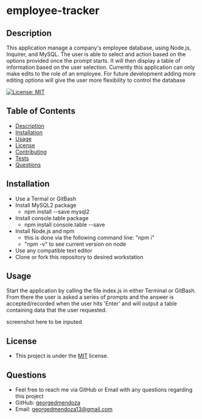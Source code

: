 # employee-tracker

 ## Description 
  This application manage a company's employee database, using Node.js, Inquirer, and MySQL. The user is able to select and action based on the options provided once the prompt starts. It will then display a table of information based on the user selection. Currently this application can only make edits to the role of an employee. For future development adding more editing options will give the user more flexibility to control the database

  [![License: MIT](https://img.shields.io/badge/License-MIT-yellow.svg)](https://opensource.org/licenses/MIT)
  ## Table of Contents
  - [Description](#description)
  - [Installation](#installation)
  - [Usage](#usage)
  - [License](#license)
  - [Contributing](#contributing)
  - [Tests](#tests)
  - [Questions](#questions)

  ## Installation 
  - Use a Termal or GitBash
  - Install MySQL2 package 
    - npm install --save mysql2
  - Install console.table package 
    - npm install console.table --save
  - Install Node.js and npm
    - this is done via the following command line: "npm i"
    - "npm -v" to see current version on node
  - Use any compatible text editor
  - Clone or fork this repository to desired workstation

  ## Usage 
  Start the application by calling the file index.js in either Terminal or GitBash. From there the user is asked a series of prompts and the answer is accepted/recorded when the user hits 'Enter' and will output a table containing data that the user requested.

 screenshot here to be inputed
  
  ## License
  - This project is under the [MIT](https://opensource.org/licenses/MIT) license. 

  ## Questions
  - Feel free to reach me via GitHub or Email with any questions regarding this project
  - GitHub: [georgedmendoza](https://github.com/georgedmendoza)
  - Email: [georgedmendoza13@gmail.com](mailto:georgedmendoza13@gmail.com)